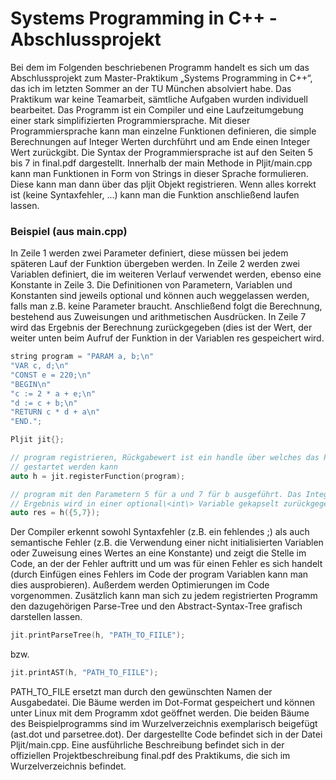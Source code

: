 # Systems Programming in C++ - Abschlussprojekt
Bei dem im Folgenden beschriebenen Programm handelt es sich um das Abschlussprojekt
zum Master-Praktikum „Systems Programming in C++“, das ich im letzten Sommer an der TU München absolviert
habe. Das Praktikum war keine Teamarbeit, sämtliche Aufgaben wurden individuell
bearbeitet.
Das Programm ist ein Compiler und eine Laufzeitumgebung einer stark simplifizierten
Programmiersprache. Mit dieser Programmiersprache kann man einzelne Funktionen
definieren, die simple Berechnungen auf Integer Werten durchführt und am Ende einen
Integer Wert zurückgibt. Die Syntax der Programmiersprache ist auf den Seiten 5 bis 7 in
final.pdf dargestellt. Innerhalb der main Methode in Pljit/main.cpp kann man Funktionen in
Form von Strings in dieser Sprache formulieren. Diese kann man dann über das pljit Objekt
registrieren. Wenn alles korrekt ist (keine Syntaxfehler, ...) kann man die Funktion
anschließend laufen lassen.
<h3>Beispiel (aus main.cpp)</h3>
In Zeile 1 werden zwei Parameter definiert, diese müssen bei jedem späteren
Lauf der Funktion übergeben werden. In Zeile 2 werden zwei Variablen
definiert, die im weiteren Verlauf verwendet werden, ebenso eine Konstante in
Zeile 3. Die Definitionen von Parametern, Variablen und Konstanten sind
jeweils optional und können auch weggelassen werden, falls man z.B. keine
Parameter braucht. Anschließend folgt die Berechnung, bestehend aus
Zuweisungen und arithmetischen Ausdrücken. In Zeile 7 wird das Ergebnis der
Berechnung zurückgegeben (dies ist der Wert, der weiter unten beim Aufruf der
Funktion in der Variablen res gespeichert wird.  

```cpp
string program = "PARAM a, b;\n"
"VAR c, d;\n"
"CONST e = 220;\n"
"BEGIN\n"
"c := 2 * a + e;\n"
"d := c + b;\n"
"RETURN c * d + a\n"
"END.";

Pljit jit{};

// program registrieren, Rückgabewert ist ein handle über welches das Programm
// gestartet werden kann
auto h = jit.registerFunction(program);

// program mit den Parametern 5 für a und 7 für b ausgeführt. Das Integer 
// Ergebnis wird in einer optional\<int\> Variable gekapselt zurückgegeben.
auto res = h({5,7});
```

Der Compiler erkennt sowohl Syntaxfehler (z.B. ein fehlendes ;) als auch
semantische Fehler (z.B. die Verwendung einer nicht initialisierten Variablen
oder Zuweisung eines Wertes an eine Konstante) und zeigt die Stelle im Code, an
der der Fehler auftritt und um was für einen Fehler es sich handelt (durch
Einfügen eines Fehlers im Code der program Variablen kann man dies
ausprobieren). Außerdem werden Optimierungen im Code vorgenommen.
Zusätzlich kann man sich zu jedem registrierten Programm den dazugehörigen
Parse-Tree und den Abstract-Syntax-Tree grafisch darstellen lassen.
```cpp
jit.printParseTree(h, "PATH_TO_FIILE");
```
bzw.
```cpp
jit.printAST(h, "PATH_TO_FIILE");
```

PATH_TO_FILE ersetzt man durch den gewünschten Namen der Ausgabedatei. Die Bäume werden
im Dot-Format gespeichert und können unter Linux mit dem Programm xdot geöffnet
werden. Die beiden Bäume des Beispielprogramms sind im Wurzelverzeichnis
exemplarisch beigefügt (ast.dot und parsetree.dot).
Der dargestellte Code befindet sich in der Datei Pljit/main.cpp. Eine
ausführliche Beschreibung befindet sich in der offiziellen Projektbeschreibung
final.pdf des Praktikums, die sich im Wurzelverzeichnis befindet.
